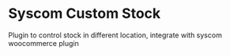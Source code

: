 # Syscom Custom Stock

Plugin to control stock in different location, integrate with syscom woocommerce plugin
